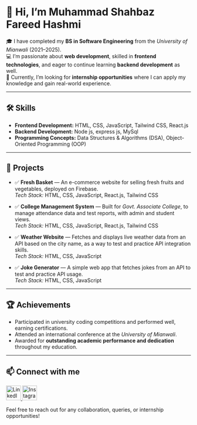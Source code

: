 # 👋 Hi, I’m Muhammad Shahbaz Fareed Hashmi

🎓 I have completed my **BS in Software Engineering** from the *University of Mianwali* (2021–2025).  
💻 I’m passionate about **web development**, skilled in **frontend technologies**, and eager to continue learning **backend development** as well.  
🚀 Currently, I’m looking for **internship opportunities** where I can apply my knowledge and gain real-world experience.

---

## 🛠️ Skills

- **Frontend Development:** HTML, CSS, JavaScript, Tailwind CSS, React.js
- **Backend Development:** Node js, express js, MySql
- **Programming Concepts:** Data Structures & Algorithms (DSA), Object-Oriented Programming (OOP)

---

## 🚀 Projects

- ✅ **Fresh Basket** — An e-commerce website for selling fresh fruits and vegetables, deployed on Firebase.  
  *Tech Stack:* HTML, CSS, JavaScript, React.js, Tailwind CSS

- ✅ **College Management System** — Built for *Govt. Associate College*, to manage attendance data and test reports, with admin and student views.  
  *Tech Stack:* HTML, CSS, JavaScript, React.js, Tailwind CSS

- ✅ **Weather Website** — Fetches and displays live weather data from an API based on the city name, as a way to test and practice API integration skills.  
  *Tech Stack:* HTML, CSS, JavaScript

- ✅ **Joke Generator** — A simple web app that fetches jokes from an API to test and practice API usage.  
  *Tech Stack:* HTML, CSS, JavaScript

---

## 🏆 Achievements

- Participated in university coding competitions and performed well, earning certifications.
- Attended an international conference at the *University of Mianwali*.
- Awarded for **outstanding academic performance and dedication** throughout my education.

---

## 📫 Connect with me

<p align="left">
  <a href="https://www.linkedin.com/in/shahbaz-hashmi-561b932aa" target="_blank">
    <img src="https://cdn.jsdelivr.net/gh/devicons/devicon/icons/linkedin/linkedin-original.svg" alt="LinkedIn" width="40" />
  </a>
  <a href="https://www.instagram.com/shahbazhashmi235" target="_blank">
    <img src="https://cdn.jsdelivr.net/npm/simple-icons@v9/icons/instagram.svg" alt="Instagram" width="40" />
  </a>
</p>


Feel free to reach out for any collaboration, queries, or internship opportunities!
